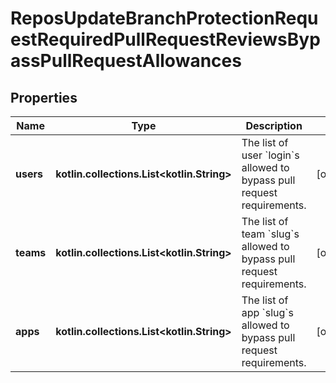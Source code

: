 
# ReposUpdateBranchProtectionRequestRequiredPullRequestReviewsBypassPullRequestAllowances

## Properties
Name | Type | Description | Notes
------------ | ------------- | ------------- | -------------
**users** | **kotlin.collections.List&lt;kotlin.String&gt;** | The list of user &#x60;login&#x60;s allowed to bypass pull request requirements. |  [optional]
**teams** | **kotlin.collections.List&lt;kotlin.String&gt;** | The list of team &#x60;slug&#x60;s allowed to bypass pull request requirements. |  [optional]
**apps** | **kotlin.collections.List&lt;kotlin.String&gt;** | The list of app &#x60;slug&#x60;s allowed to bypass pull request requirements. |  [optional]



